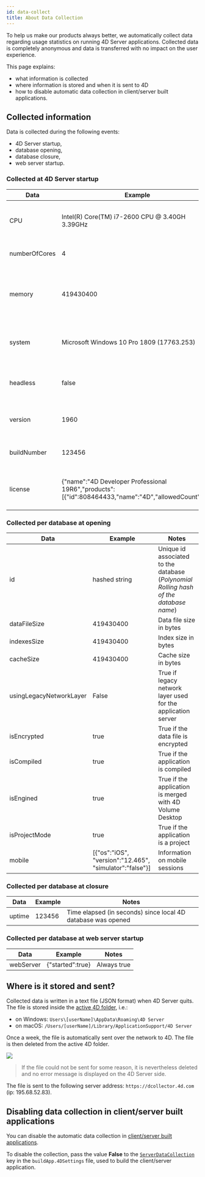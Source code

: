 ```yaml
---
id: data-collect
title: About Data Collection
---
```


To help us make our products always better, we automatically collect data regarding usage statistics on running 4D Server applications. Collected data is completely anonymous and data is transferred with no impact on the user experience.

This page explains:

- what information is collected
- where information is stored and when it is sent to 4D
- how to disable automatic data collection in client/server built applications.


## Collected information

Data is collected during the following events:

- 4D Server startup,
- database opening,
- database closure,
- web server startup.

### Collected at 4D Server startup

| Data          | Example                                                                                              | Notes                                                        |
| ------------- | ---------------------------------------------------------------------------------------------------- | ------------------------------------------------------------ |
| CPU           | Intel(R) Core(TM) i7-2600 CPU @ 3.40GH 3.39GHz                                                       | Name, type, and speed of the processor                       |
| numberOfCores | 4                                                                                                    | Total number of cores                                        |
| memory        | 419430400                                                                                            | Volume of memory storage (in bytes) available on the machine |
| system        | Microsoft Windows 10 Pro 1809 (17763.253)                                                            | Operating system version and build number                    |
| headless      | false                                                                                                | True if the application is running in headless mode          |
| version       | 1960                                                                                                 | Version number of the 4D application                         |
| buildNumber   | 123456                                                                                               | Build number of the 4D application                           |
| license       | {"name":"4D Developer Professional 19R6","products":[{"id":808464433,"name":"4D","allowedCount":1}]} | Commercial name and description of product licenses          |


### Collected per database at opening

| Data                    | Example                                                 | Notes                                                                                 |
| ----------------------- | ------------------------------------------------------- | ------------------------------------------------------------------------------------- |
| id                      | hashed string                                           | Unique id associated to the database (*Polynomial Rolling hash of the database name*) |
| dataFileSize            | 419430400                                               | Data file size in bytes                                                               |
| indexesSize             | 419430400                                               | Index size in bytes                                                                   |
| cacheSize               | 419430400                                               | Cache size in bytes                                                                   |
| usingLegacyNetworkLayer | False                                                   | True if legacy network layer used for the application server                          |
| isEncrypted             | true                                                    | True if the data file is encrypted                                                    |
| isCompiled              | true                                                    | True if the application is compiled                                                   |
| isEngined               | true                                                    | True if the application is merged with 4D Volume Desktop                              |
| isProjectMode           | true                                                    | True if the application is a project                                                  |
| mobile                  | [{"os":"iOS", "version":"12.465", "simulator":"false"}] | Information on mobile sessions                                                        |


### Collected per database at closure

| Data   | Example | Notes                                                        |
| ------ | ------- | ------------------------------------------------------------ |
| uptime | 123456  | Time elapsed (in seconds) since local 4D database was opened |


### Collected per database at web server startup

| Data      | Example          | Notes       |
| --------- | ---------------- | ----------- |
| webServer | {"started":true} | Always true |



## Where is it stored and sent?

Collected data is written in a text file (JSON format) when 4D Server quits. The file is stored inside the [active 4D folder](https://doc.4d.com/4dv19/help/command/en/page485.html), i.e.:

- on Windows: `Users\[userName]\AppData\Roaming\4D Server`
- on macOS: `/Users/[userName]/Library/ApplicationSupport/4D Server`

Once a week, the file is automatically sent over the network to 4D. The file is then deleted from the active 4D folder.

![](../assets/en/Admin/data-collect.png)

> If the file could not be sent for some reason, it is nevertheless deleted and no error message is displayed on the 4D Server side.

The file is sent to the following server address: `https://dcollector.4d.com` (ip: 195.68.52.83).


## Disabling data collection in client/server built applications

You can disable the automatic data collection in [client/server built applications](../Desktop/building.md#clientserver-page).

To disable the collection, pass the value **False** to the [`ServerDataCollection`](https://doc.4d.com/4Dv19R6/4D/19-R6/ServerDataCollection.300-6011712.en.html) key in the `buildApp.4DSettings` file, used to build the client/server application.